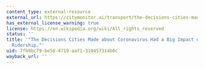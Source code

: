 ```yaml
---
content_type: external-resource
external_url: https://citymonitor.ai/transport/the-decisions-cities-made-about-coronavirus-had-a-big-impact-on-bike-share-ridership
has_external_license_warning: true
license: https://en.wikipedia.org/wiki/All_rights_reserved
status: ''
title: '"The Decisions Cities Made about Coronavirus Had a Big Impact on Bike-Share
  Ridership."'
uid: 7fb9bcf9-be58-4719-aaf1-310457314b0c
wayback_url: ''
---
```

